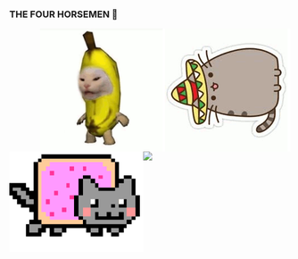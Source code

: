 ### THE FOUR HORSEMEN 👋

<img alt="TACOCAT" src="https://raw.githubusercontent.com/JoeVictor22/JoeVictor22/master/tacocat.gif" align="right">
<img width="220" height="220" alt="NANANACAT" src="https://raw.githubusercontent.com/JoeVictor22/JoeVictor22/master/nananacat.gif" align="right">
<img height="180" alt="NYAN" src="https://raw.githubusercontent.com/JoeVictor22/JoeVictor22/master/nyannyan.gif" align="left">
<img height="180" alt"PINGU" src="https://media.tenor.com/images/6ca5755c1d4aa25a16c4bf75a0e85d47/tenor.gif" align="left">

<!--

Here are some ideas to get you started:

- 🔭 I’m currently working on ...
- 🌱 I’m currently learning ...
- 👯 I’m looking to collaborate on ...
- 🤔 I’m looking for help with ...
- 💬 Ask me about ...
- 📫 How to reach me: ...
- 😄 Pronouns: ...
- ⚡ Fun fact: ...
-->
